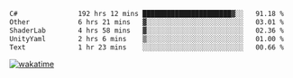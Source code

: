 <!--START_SECTION:waka-->

```txt
C#               192 hrs 12 mins ██████████████████████▓░░   91.18 %
Other            6 hrs 21 mins   ▓░░░░░░░░░░░░░░░░░░░░░░░░   03.01 %
ShaderLab        4 hrs 58 mins   ▓░░░░░░░░░░░░░░░░░░░░░░░░   02.36 %
UnityYaml        2 hrs 6 mins    ▒░░░░░░░░░░░░░░░░░░░░░░░░   01.00 %
Text             1 hr 23 mins    ░░░░░░░░░░░░░░░░░░░░░░░░░   00.66 %
```

<!--END_SECTION:waka-->
[![wakatime](https://wakatime.com/badge/user/6c2f442e-41b4-42e3-bc06-d5d8203ad1da.svg)](https://wakatime.com/@6c2f442e-41b4-42e3-bc06-d5d8203ad1da)
